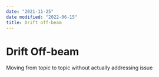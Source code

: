 ```yaml
---
date: "2021-11-25"
date modified: "2022-06-15"
title: Drift off-beam
---
```


# Drift Off-beam
Moving from topic to topic without actually addressing issue
